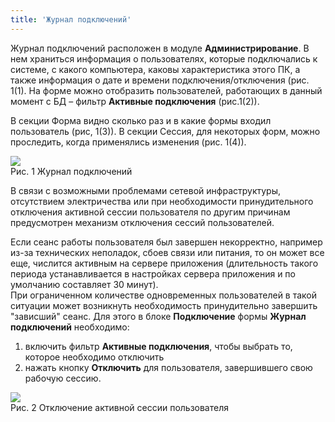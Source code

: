 ```yaml
---
title: 'Журнал подключений'
---
```


Журнал подключений расположен в модуле **Администрирование**. 
В нем храниться информация о пользователях, которые подключались к системе, с какого компьютера, каковы характеристика этого ПК, 
а также информация о дате и времени подключения/отключения (рис. 1(1). На форме можно отобразить пользователей, работающих в данный момент с БД – 
фильтр **Активные подключения** (рис.1(2)).

В секции Форма видно сколько раз и в какие формы входил пользователь (рис, 1(3)). 
В секции Сессия, для некоторых форм, можно проследить, когда применялись изменения (рис. 1(4)).

![](../img/connection_log1.png)  
Рис. 1 Журнал подключений  

В связи с возможными проблемами сетевой инфраструктуры, отсутствием электричества или при необходимости принудительного отключения активной сессии пользователя 
по другим причинам предусмотрен механизм отключения сессий пользователей.

Если сеанс работы пользователя был завершен некорректно, например из-за технических неполадок, сбоев связи или питания, то он может все еще, 
числится активным на сервере приложения (длительность такого периода устанавливается в настройках сервера приложения и по умолчанию составляет 30 минут).  
При ограниченном количестве одновременных пользователей в такой ситуации может возникнуть необходимость принудительно завершить "зависший" сеанс. 
Для этого в блоке **Подключение** формы **Журнал подключений** необходимо:

1. включить фильтр **Активные подключения**, чтобы выбрать то, которое необходимо отключить
2. нажать кнопку **Отключить** для пользователя, завершившего свою рабочую сессию.

![](../img/connection_log2.png)  
Рис. 2 Отключение активной сессии пользователя  

